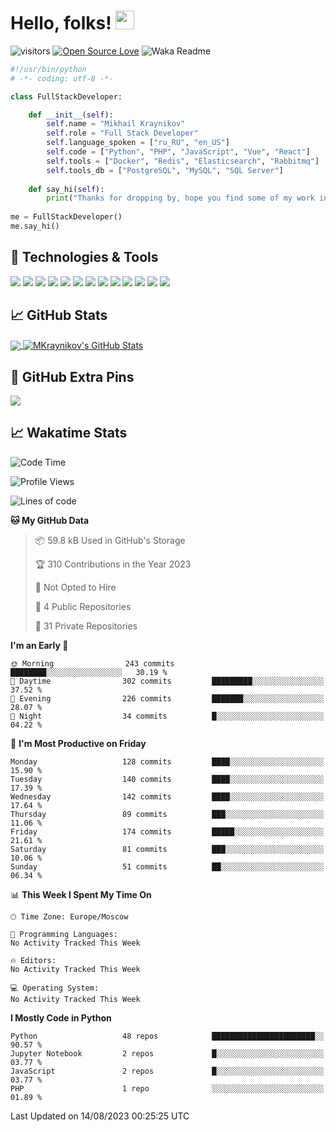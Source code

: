 # Hello, folks! <img src="https://raw.githubusercontent.com/MartinHeinz/MartinHeinz/master/wave.gif" width="30px" height="30px" />

![visitors](https://visitor-badge.laobi.icu/badge?page_id=MKraynikov.MKraynikov)
[![Open Source Love](https://badges.frapsoft.com/os/v1/open-source.svg?v=102)](https://github.com/ellerbrock/open-source-badge/)
![Waka Readme](https://github.com/MKraynikov/MKraynikov/workflows/Waka%20Readme/badge.svg)

```python
#!/usr/bin/python
# -*- coding: utf-8 -*-

class FullStackDeveloper:

    def __init__(self):
        self.name = "Mikhail Kraynikov"
        self.role = "Full Stack Developer"
        self.language_spoken = ["ru_RU", "en_US"]
        self.code = ["Python", "PHP", "JavaScript", "Vue", "React"]
        self.tools = ["Docker", "Redis", "Elasticsearch", "Rabbitmq"]
        self.tools_db = ["PostgreSQL", "MySQL", "SQL Server"]
        
    def say_hi(self):
        print("Thanks for dropping by, hope you find some of my work interesting.")
        
me = FullStackDeveloper()
me.say_hi()
```

## 🔧 Technologies & Tools
![](https://img.shields.io/badge/OS-Linux-informational?style=flat&logo=linux&logoColor=white&color=2bbc8a)
![](https://img.shields.io/badge/Editor-IntelliJ_IDEA-informational?style=flat&logo=intellij-idea&logoColor=white&color=2bbc8a)
![](https://img.shields.io/badge/Code-PHP-informational?style=flat&logo=php&logoColor=white&color=2bbc8a)
![](https://img.shields.io/badge/Code-Python-informational?style=flat&logo=python&logoColor=white&color=2bbc8a)
![](https://img.shields.io/badge/Code-JavaScript-informational?style=flat&logo=javascript&logoColor=white&color=2bbc8a)
![](https://img.shields.io/badge/Code-Vue-informational?style=flat&logo=vue.js&logoColor=white&color=2bbc8a)
![](https://img.shields.io/badge/Shell-Bash-informational?style=flat&logo=gnu-bash&logoColor=white&color=2bbc8a)
![](https://img.shields.io/badge/Tools-PostgreSQL-informational?style=flat&logo=postgresql&logoColor=white&color=2bbc8a)
![](https://img.shields.io/badge/Tools-MySQL-informational?style=flat&logo=mysql&logoColor=white&color=2bbc8a)
![](https://img.shields.io/badge/Tools-Docker-informational?style=flat&logo=docker&logoColor=white&color=2bbc8a)
![](https://img.shields.io/badge/Tools-Redis-informational?style=flat&logo=redis&logoColor=white&color=2bbc8a)
![](https://img.shields.io/badge/Tools-Elasticsearch-informational?style=flat&logo=elasticsearch&logoColor=white&color=2bbc8a)
![](https://img.shields.io/badge/Tools-Rabbitmq-informational?style=flat&logo=rabbitmq&logoColor=white&color=2bbc8a)

## &#x1f4c8; GitHub Stats

<a href="https://github.com/MKraynikov/MKraynikov">
  <img align="center" src="https://github-readme-stats.vercel.app/api/top-langs/?username=MKraynikov&hide=javascript,html&title_color=ffffff&text_color=c9cacc&icon_color=2bbc8a&bg_color=1d1f21&langs_count=3" />
</a>
<a href="https://github.com/MKraynikov/MKraynikov">
  <img align="center" src="https://github-readme-stats.vercel.app/api?username=MKraynikov&show_icons=true&line_height=27&count_private=true&title_color=ffffff&text_color=c9cacc&icon_color=2bbc8a&bg_color=1d1f21" alt="MKraynikov's GitHub Stats" />
</a>

## 💖 GitHub Extra Pins

<a href="https://github.com/MKraynikov/small_company_CRM">
  <img align="center" src="https://github-readme-stats.vercel.app/api/pin/?username=MKraynikov&repo=small_company_CRM&title_color=ffffff&text_color=c9cacc&icon_color=2bbc8a&bg_color=1d1f21" />
</a>

## &#x1f4c8; Wakatime Stats

<!--START_SECTION:waka-->
![Code Time](http://img.shields.io/badge/Code%20Time-181%20hrs%2016%20mins-blue)

![Profile Views](http://img.shields.io/badge/Profile%20Views-0-blue)

![Lines of code](https://img.shields.io/badge/From%20Hello%20World%20I%27ve%20Written-8.3%20million%20lines%20of%20code-blue)

**🐱 My GitHub Data** 

> 📦 59.8 kB Used in GitHub's Storage 
 > 
> 🏆 310 Contributions in the Year 2023
 > 
> 🚫 Not Opted to Hire
 > 
> 📜 4 Public Repositories 
 > 
> 🔑 31 Private Repositories 
 > 
**I'm an Early 🐤** 

```text
🌞 Morning                243 commits         ████████░░░░░░░░░░░░░░░░░   30.19 % 
🌆 Daytime                302 commits         █████████░░░░░░░░░░░░░░░░   37.52 % 
🌃 Evening                226 commits         ███████░░░░░░░░░░░░░░░░░░   28.07 % 
🌙 Night                  34 commits          █░░░░░░░░░░░░░░░░░░░░░░░░   04.22 % 
```
📅 **I'm Most Productive on Friday** 

```text
Monday                   128 commits         ████░░░░░░░░░░░░░░░░░░░░░   15.90 % 
Tuesday                  140 commits         ████░░░░░░░░░░░░░░░░░░░░░   17.39 % 
Wednesday                142 commits         ████░░░░░░░░░░░░░░░░░░░░░   17.64 % 
Thursday                 89 commits          ███░░░░░░░░░░░░░░░░░░░░░░   11.06 % 
Friday                   174 commits         █████░░░░░░░░░░░░░░░░░░░░   21.61 % 
Saturday                 81 commits          ███░░░░░░░░░░░░░░░░░░░░░░   10.06 % 
Sunday                   51 commits          ██░░░░░░░░░░░░░░░░░░░░░░░   06.34 % 
```


📊 **This Week I Spent My Time On** 

```text
🕑︎ Time Zone: Europe/Moscow

💬 Programming Languages: 
No Activity Tracked This Week

🔥 Editors: 
No Activity Tracked This Week

💻 Operating System: 
No Activity Tracked This Week
```

**I Mostly Code in Python** 

```text
Python                   48 repos            ███████████████████████░░   90.57 % 
Jupyter Notebook         2 repos             █░░░░░░░░░░░░░░░░░░░░░░░░   03.77 % 
JavaScript               2 repos             █░░░░░░░░░░░░░░░░░░░░░░░░   03.77 % 
PHP                      1 repo              ░░░░░░░░░░░░░░░░░░░░░░░░░   01.89 % 
```




 Last Updated on 14/08/2023 00:25:25 UTC
<!--END_SECTION:waka-->
